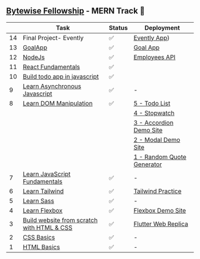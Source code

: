 ## [Bytewise Fellowship](https://www.linkedin.com/company/bytewiseltd/) - MERN Track 🚀

|     | Task                                                                                                   | Status | Deployment                                                                             |
| --- | ------------------------------------------------------------------------------------------------------ | ------ | -------------------------------------------------------------------------------------- |
| 14  | Final Project- Evently | ✅     | [Evently App](https://evently-bytewise.vercel.app/))                                       |
| 13  | [GoalApp](https://www.youtube.com/watch?v=-0exw-9YJBo&list=PLillGF-RfqbbQeVSccR9PGKHzPJSWqcsm&index=1) | ✅     | [Goal App](https://goalapp-bytewise.vercel.app/)                                       |
| 12  | [NodeJs](https://youtu.be/f2EqECiTBL8)                                                                 | ✅     | [Employees API](https://bytewise-fellowship-nodejs.vercel.app/)                        |
| 11  | [React Fundamentals](https://youtu.be/w7ejDZ8SWv8)                                                     | ✅     |                                                                                        |
| 10  | [Build todo app in javascript](https://youtu.be/y71CdVq5SvI)                                           | ✅     |                                                                                        |
| 9   | [Learn Asynchronous Javascript](https://youtu.be/ZYb_ZU8LNxs)                                          | ✅     | -                                                                                      |
| 8   | [Learn DOM Manipulation](https://www.youtube.com/watch?v=5fb2aPlgoys)                                  | ✅     | [5 - Todo List](https://todolist-dom-bytewise.netlify.app/)                            |
|     |                                                                                                        |        | [4 - Stopwatch](https://stopwatch-dom-bytewise.netlify.app/)                           |
|     |                                                                                                        |        | [3 - Accordion Demo Site](https://accordion-dom-bytewise.netlify.app/)                 |
|     |                                                                                                        |        | [2 - Modal Demo Site](https://model-dom-bytewise-fellowship.vercel.app/)               |
|     |                                                                                                        |        | [1 - Random Quote Generator](https://random-quote-generator-dom-bytewise.netlify.app/) |
| 7   | [Learn JavaScript Fundamentals](https://youtu.be/XIOLqoPHCJ4)                                          | ✅     | -                                                                                      |
| 6   | [Learn Tailwind](https://www.youtube.com/watch?v=dFgzHOX84xQ)                                          | ✅     | [Tailwind Practice](https://tailwind-bytewise.netlify.app/)                            |
| 5   | [Learn Sass](https://www.youtube.com/watch?v=_a5j7KoflTs)                                              | ✅     | -                                                                                      |
| 4   | [Learn Flexbox](https://www.youtube.com/watch?v=3YW65K6LcIA)                                           | ✅     | [Flexbox Demo Site](https://flexbox-bytewise.vercel.app/)                              |
| 3   | [Build website from scratch with HTML & CSS](https://www.youtube.com/watch?v=lvYnfMOUOJY)              | ✅     | [Flutter Web Replica](https://flutter-dev-bytewise.vercel.app/)                        |
| 2   | [CSS Basics](https://youtu.be/yfoY53QXEnI)                                                             | ✅     | -                                                                                      |
| 1   | [HTML Basics](https://youtu.be/UB1O30fR-EE)                                                            | ✅     | -                                                                                      |
